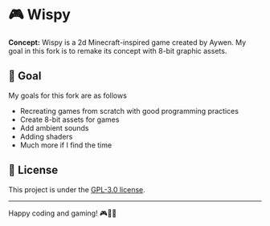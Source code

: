# 🎮 Wispy
**Concept:** Wispy is a 2d Minecraft-inspired game created by Aywen. My goal in this fork is to remake its concept with 8-bit graphic assets. 

## 📜 Goal
My goals for this fork are as follows
- Recreating games from scratch with good programming practices
- Create 8-bit assets for games
- Add ambient sounds
- Adding shaders
- Much more if I find the time

## 📃 License

This project is under the [GPL-3.0 license](https://choosealicense.com/licenses/gpl-3.0/).

---

Happy coding and gaming! 🎮👩‍💻
